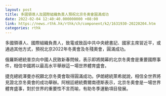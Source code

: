 ```yaml
---
layout: post
title: 多國領導人及國際組織負責人預祝北京冬奧會圓滿成功
date: 2022-02-04 12:40:40.000000000 +08:00
link: https://news.rthk.hk/rthk/ch/component/k2/1631930-20220204.htm
categories: rthk
---
```


多國領導人、國際組織負責人，致電或致函中共中央總書記、國家主席習近平，或通過其他方式，預祝北京2022年冬奧會及冬殘奧會，圓滿成功。

俄羅斯總統普京向中國人民致新春問候，表示即將開幕的北京冬奧會是重要國際事件，相信中國將以最高水平舉辦這一場世界體育盛會。

捷克總統澤曼亦祝願北京冬奧會取得圓滿成功。伊朗總統萊希就說，相信全世界將見證北京冬奧會的成功舉辦。阿根廷總統費爾南德斯表示，北京冬奧會是一場世界體育盛事，對於世界的重要性不言而喻，有助冬季運動項目發展。
